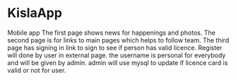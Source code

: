 # KislaApp
Mobile app
The first page shows news for happenings and photos.
The second page is for links to main pages which helps to follow team.
The third page has signing in link to sign to see if person has valid licence.
Register will done by user in external page. 
the username is personal for everybody and will be given by admin.
admin will use mysql to update if licence card is valid or not for user.
